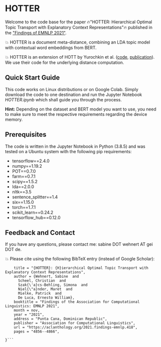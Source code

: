 # HOTTER

Welcome to the code base for the paper :fire:"HOTTER: Hierarchical Optimal Topic Transport with Explanatory Context Representations":fire: published in the ["Findings of EMNLP 2021"](https://aclanthology.org/2021.findings-emnlp.418/).

💥 HOTTER is a document meta-distance, combining an LDA topic model with contextual word embeddings from BERT.

💥 HOTTER is an extension of HOTT by Yurochkin et al. ([code](https://github.com/IBM/HOTT), [publication](http://papers.neurips.cc/paper/8438-hierarchical-optimal-transport-for-document-representation.pdf)). We use their code for the underlying distance computation.

## Quick Start Guide

This code works on Linux distributions or on Google Colab. Simply download the code to one destination and run the Jupyter Notebook *HOTTER.ipynb* which shall guide you through the process.

**Hint:** Depending on the dataset and BERT model you want to use, you need to make sure to meet the respective requirements regarding the device memory.
 
## Prerequisites
The code is written in the Jupyter Notebook in Python (3.8.5) and was tested on a Ubuntu system with the following pip requirements:
- tensorflow==2.4.0
- numpy==1.19.2
- POT==0.7.0
- farm==0.7.1
- scipy==1.5.2
- lda==2.0.0
- nltk==3.5
- sentence_splitter==1.4
- six==1.15.0
- torch==1.7.1
- scikit_learn==0.24.2
- tensorflow_hub==0.12.0

## Feedback and Contact
If you have any questions, please contact me: sabine DOT wehnert AT gei DOT de.

💥 Please cite using the following BibTeX entry (instead of Google Scholar):

```@inproceedings{wehnert-etal-2021-hotter-hierarchical,
    title = "{HOTTER}: {H}ierarchical Optimal Topic Transport with Explanatory Context Representations",
    author = {Wehnert, Sabine  and
      Scheel, Christian  and
      Szak{\'a}cs-Behling, Simona  and
      Niel{\"a}nder, Maret  and
      Mielke, Patrick  and
      De Luca, Ernesto William},
    booktitle = "Findings of the Association for Computational Linguistics: EMNLP 2021",
    month = nov,
    year = "2021",
    address = "Punta Cana, Dominican Republic",
    publisher = "Association for Computational Linguistics",
    url = "https://aclanthology.org/2021.findings-emnlp.418",
    pages = "4856--4866",
    
}```

